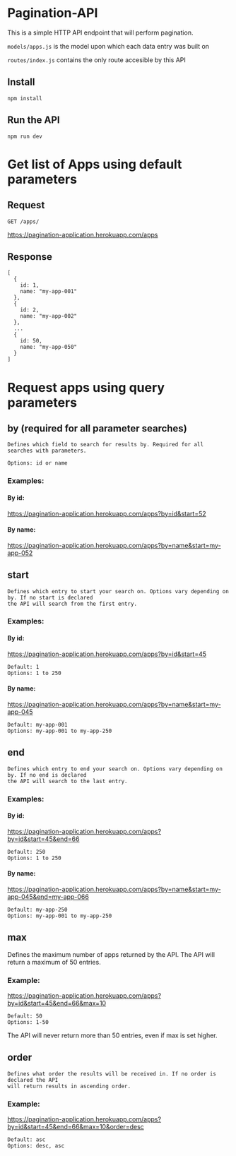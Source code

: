 # Pagination-API

This is a simple HTTP API endpoint that will perform pagination. 

`models/apps.js` is the model upon which each data entry was built on

`routes/index.js` contains the only route accesible by this API

## Install

    npm install

## Run the API

    npm run dev

# Get list of Apps using default parameters

## Request

`GET /apps/`

https://pagination-application.herokuapp.com/apps

## Response

    [
      {
        id: 1,
        name: "my-app-001"
      },
      {
        id: 2,
        name: "my-app-002"
      },
      ...
      {
        id: 50,
        name: "my-app-050"
      }
    ]

# Request apps using query parameters

## by (required for all parameter searches)

    Defines which field to search for results by. Required for all searches with parameters.

    Options: id or name

### Examples:

#### By id:

https://pagination-application.herokuapp.com/apps?by=id&start=52

#### By name:

https://pagination-application.herokuapp.com/apps?by=name&start=my-app-052


## start
    Defines which entry to start your search on. Options vary depending on by. If no start is declared 
    the API will search from the first entry.

### Examples:

#### By id:

https://pagination-application.herokuapp.com/apps?by=id&start=45

    Default: 1
    Options: 1 to 250

#### By name:

https://pagination-application.herokuapp.com/apps?by=name&start=my-app-045

    Default: my-app-001
    Options: my-app-001 to my-app-250

## end
    Defines which entry to end your search on. Options vary depending on by. If no end is declared 
    the API will search to the last entry.

### Examples:

#### By id:

https://pagination-application.herokuapp.com/apps?by=id&start=45&end=66

    Default: 250
    Options: 1 to 250

#### By name:

https://pagination-application.herokuapp.com/apps?by=name&start=my-app-045&end=my-app-066

    Default: my-app-250
    Options: my-app-001 to my-app-250

## max
  Defines the maximum number of apps returned by the API. The API will return a maximum of 50 entries.

### Example:

https://pagination-application.herokuapp.com/apps?by=id&start=45&end=66&max=10

    Default: 50
    Options: 1-50

The API will never return more than 50 entries, even if max is set higher.

## order
    Defines what order the results will be received in. If no order is declared the API 
    will return results in ascending order.

### Example:

https://pagination-application.herokuapp.com/apps?by=id&start=45&end=66&max=10&order=desc

    Default: asc
    Options: desc, asc 


